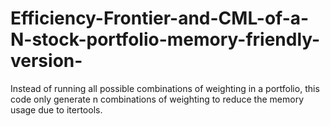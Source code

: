 # Efficiency-Frontier-and-CML-of-a-N-stock-portfolio-memory-friendly-version-

Instead of running all possible combinations of weighting in a portfolio, this code only generate n combinations of weighting to reduce the memory usage due to itertools.
